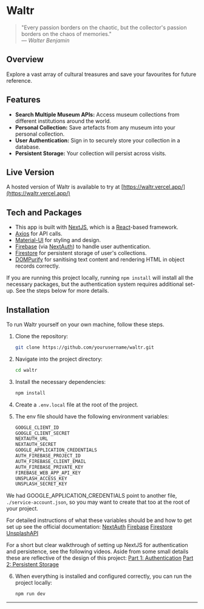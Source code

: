 # Waltr

> "Every passion borders on the chaotic, but the collector's passion borders on the chaos of memories."  
> — *Walter Benjamin*

## Overview

Explore a vast array of cultural treasures and save your favourites for future reference.

## Features

- **Search Multiple Museum APIs:** Access museum collections from different institutions around the world.
- **Personal Collection:** Save artefacts from any museum into your personal collection.
- **User Authentication:** Sign in to securely store your collection in a database.
- **Persistent Storage:** Your collection will persist across visits.

## Live Version

A hosted version of Waltr is available to try at [https://waltr.vercel.app/](https://waltr.vercel.app/)

## Tech and Packages

- This app is built with [NextJS](https://nextjs.org/), which is a [React](https://react.dev/)-based framework.
- [Axios](https://axios-http.com/docs/intro) for API calls.
- [Material-UI](https://mui.com/material-ui/getting-started/) for styling and design.
- [Firebase](https://firebase.google.com/docs/auth) (via [NextAuth](https://next-auth.js.org/getting-started/introduction)) to handle user authentication.
- [Firestore](https://firebase.google.com/docs/firestore) for persistent storage of user's collections. 
- [DOMPurify](https://www.npmjs.com/package/dompurify) for sanitising text content and rendering HTML in object records correctly.

If you are running this project locally, running `npm install` will install all the necessary packages, but the authentication system requires additional set-up. See the steps below for more details.

## Installation

To run Waltr yourself on your own machine, follow these steps.

1. Clone the repository:
   ```bash
   git clone https://github.com/yourusername/waltr.git
   ```

2. Navigate into the project directory:
   ```bash
   cd waltr
   ```

3. Install the necessary dependencies:
   ```bash
   npm install
   ```

4. Create a `.env.local` file at the root of the project.

5. The env file should have the following environment variables:
   ```bash
   GOOGLE_CLIENT_ID
   GOOGLE_CLIENT_SECRET
   NEXTAUTH_URL
   NEXTAUTH_SECRET
   GOOGLE_APPLICATION_CREDENTIALS
   AUTH_FIREBASE_PROJECT_ID
   AUTH_FIREBASE_CLIENT_EMAIL
   AUTH_FIREBASE_PRIVATE_KEY
   FIREBASE_WEB_APP_API_KEY
   UNSPLASH_ACCESS_KEY
   UNSPLASH_SECRET_KEY
   ```

We had GOOGLE_APPLICATION_CREDENTIALS point to another file, `./service-account.json`, so you may want to create that too at the root of your project.

For detailed instructions of what these variables should be and how to get set up see the official documentation:
[NextAuth](https://next-auth.js.org/getting-started/introduction)
[Firebase](https://firebase.google.com/docs/auth/web/start)
[Firestore](https://firebase.google.com/docs/firestore/quickstart)
[UnsplashAPI](https://unsplash.com/documentation)

For a short but clear walkthrough of setting up NextJS for authentication and persistence, see the following videos. Aside from some small details these are reflective of the design of this project:
[Part 1: Authentication](https://www.youtube.com/watch?v=zrjybW3UKr8)
[Part 2: Persistent Storage](https://www.youtube.com/watch?v=vUm-YIEbl7E)

6. When everything is installed and configured correctly, you can run the project locally:
   ```bash
   npm run dev
   ```

---
